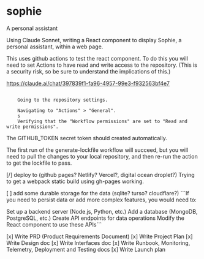 # sophie
A personal assistant

Using Claude Sonnet, writing a React component to display Sophie, a personal assistant, within a web page.

This uses github actions to test the react component. To do this you will need to set Actions to have read and write access to the repository. (This is a security risk, so be sure to understand the implications of this.)

https://claude.ai/chat/397839f1-fa96-4957-99e3-f932563bf4e7

```

    Going to the repository settings.

    Navigating to "Actions" > "General".
    s
    Verifying that the "Workflow permissions" are set to "Read and write permissions".
```

The GITHUB_TOKEN secret token should created automatically. 

The first run of the generate-lockfile workflow will succeed, but you will need to pull the changes to your local repository, and then re-run the action to get the lockfile to pass.

[/] deploy to (github pages? Netlify? Vercel?, digital ocean droplet?)
Trying to get a webpack static build using gh-pages working.

[ ] add some durable storage for the data (sqlite? turso? cloudflare?) ```If you need to persist data or add more complex features, you would need to:

Set up a backend server (Node.js, Python, etc.)
Add a database (MongoDB, PostgreSQL, etc.)
Create API endpoints for data operations
Modify the React component to use these APIs```

[x] Write PRD (Product Requirements Document)
[x] Write Project Plan
[x] Write Design doc
[x] Write Interfaces doc
[x] Write Runbook, Monitoring, Telemetry, Deployment and Testing docs
[x] Write Launch plan
